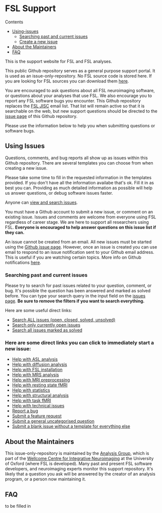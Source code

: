 # FSL Support

Contents

- [Using-issues](#using-issues)
  - [Searching past and current issues](#searching-past-and-current-issues)
  - [Create a new issue](#here-are-some-direct-links-you-can-click-to-immediately-start-a-new-issue)
- [About the Maintainers](#about-the-maintainers)
- [FAQ](#faq)

This is the support website for FSL and FSL analyses. 

This public Github repository serves as a general purpose support portal. It is used as an issue-only-repository. No FSL source code is stored here. If you are looking for FSL sources you can download them [here](https://fsl.fmrib.ox.ac.uk/fsldownloads_registration). 

You are encouraged to ask questions about all FSL neuroimaging software, or questions about your analyses that use FSL. We also encourage you to report any FSL software bugs you encounter. This Github repository replaces the [FSL JISC](https://www.jiscmail.ac.uk/cgi-bin/webadmin?A0=fsl) email list. That list will remain active so that it is searchable on the web, but new support questions should be directed to the [issue page](https://github.com/FMRIB-Software-Library/support/issues/new/choose) of this Github repository.

Please use the information below to help you when submitting questions or software bugs. 

## Using Issues

Questions, comments, and bug reports all show up as issues within this Github repository. There are several templates you can choose from when creating a new issue.

Please take some time to fill in the requested information in the templates provided. If you don't have all the information availabe that's ok. Fill it in as best you can. Providing as much detailed information as possible will help us answer questions, or debug software issues faster. 

Anyone can [view and search issues](https://github.com/FMRIB-Software-Library/support/issues?q=). 

You must have a Github account to submit a new issue, or comment on an existing issue. Issues and comments are welcome from everyone using FSL regardless of career stage. We are here to support all researchers using FSL. **Everyone is encouraged to help answer questions on this issue list if they can.** 

An issue cannot be created from an email. All new issues must be started using the [Github issue page](https://github.com/FMRIB-Software-Library/support/issues/new/choose). However, once an issue is created you can use email to respond to an issue notification sent to your Github email address. This is useful if you are watching certain topics. More info on Github notifications [here](https://docs.github.com/en/github/managing-subscriptions-and-notifications-on-github/setting-up-notifications).  

### Searching past and current issues

Please try to search for past issues related to your question, comment, or bug. It's possible the question has been answered and marked as solved before. You can type your search query in the input field on the [issues page](https://github.com/FMRIB-Software-Library/support/issues). **Be sure to remove the filters if you want to search everything.**

Here are some useful direct links:

- [Search ALL issues (open, closed, solved, unsolved)](https://github.com/FMRIB-Software-Library/support/issues?q=)
- [Search only currently open issues](https://github.com/FMRIB-Software-Library/support/issues)
- [Search all issues marked as solved](https://github.com/FMRIB-Software-Library/support/issues?q=is%3Aissue+label%3Asolved+)

### Here are some direct links you can click to immediately start a new issue:

- [Help with ASL analysis](https://github.com/FMRIB-Software-Library/support/issues/new?assignees=&labels=asl&template=help_asl.md&title=asl%3A)
- [Help with diffusion analysis](https://github.com/FMRIB-Software-Library/support/issues/new?assignees=&labels=diffusion&template=help_diffusion.md&title=diffusion%3A)
- [Help with FSL installation](https://github.com/FMRIB-Software-Library/support/issues/new?assignees=&labels=install&template=help_installation.md&title=install%3A)
- [Help with MRS analysis](https://github.com/FMRIB-Software-Library/support/issues/new?assignees=&labels=mrs&template=help_mrs.md&title=mrs%3A)
- [Help with MRI preprocessing](https://github.com/FMRIB-Software-Library/support/issues/new?assignees=&labels=preproc&template=help_preprocessing.md&title=preproc%3A)
- [Help with resting state fMRI](https://github.com/FMRIB-Software-Library/support/issues/new?assignees=&labels=rest-fmri&template=help_rest_fmri.md&title=rest-fmri%3A)
- [Help with statistics](https://github.com/FMRIB-Software-Library/support/issues/new?assignees=&labels=stats&template=help_statistics.md&title=stats%3A)
- [Help with structural analysis](https://github.com/FMRIB-Software-Library/support/issues/new?assignees=&labels=struct&template=help_structural.md&title=struct%3A)
- [Help with task fMRI](https://github.com/FMRIB-Software-Library/support/issues/new?assignees=&labels=task-fmri&template=help_task_fmri.md&title=task-fmri%3A)
- [Help with technical issues](https://github.com/FMRIB-Software-Library/support/issues/new?assignees=&labels=tech&template=help_technical.md&title=tech%3A)
- [Report a bug](https://github.com/FMRIB-Software-Library/support/issues/new?assignees=&labels=bug&template=zbug_report.md&title=BUG%3A)
- [Submit a feature request](https://github.com/FMRIB-Software-Library/support/issues/new?assignees=&labels=enhancement&template=zfeature_request.md&title=ENH%3A)
- [Submit a general uncategorised question](https://github.com/FMRIB-Software-Library/support/issues/new?assignees=&labels=question&template=zsubmit_question.md&title=question%3A)
- [Submit a blank issue without a template for everything else](https://github.com/FMRIB-Software-Library/support/issues/new)

## About the Maintainers

This issue-only-repository is maintained by the [Analysis Group](https://www.win.ox.ac.uk/research/analysis-research), which is part of the [Wellcome Centre for Integrative Neuroimaging](https://www.win.ox.ac.uk/) at the University of Oxford (where FSL is developed). Many past and present FSL software developers, and neuroimaging experts monitor this support repository. It's likely that a question you ask will be answered by the creator of an analysis program, or a person now maintaining it.  

## FAQ

to be filled in
